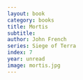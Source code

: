 ```yaml
---
layout: book
category: books
title: Mortis
subtitle: 
author: John French
series: Siege of Terra
index: 7
year: unread
image: mortis.jpg
---
```

